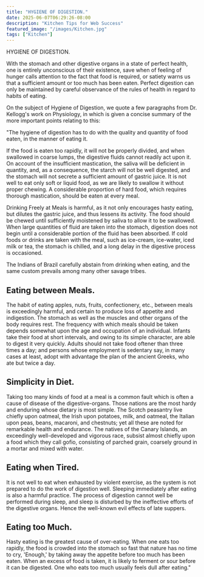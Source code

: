 ```yaml
---
title: "HYGIENE OF DIGESTION."
date: 2025-06-07T06:29:26-08:00
description: "Kitchen Tips for Web Success"
featured_image: "/images/Kitchen.jpg"
tags: ["Kitchen"]
---
```


HYGIENE OF DIGESTION. 

With the stomach and other digestive organs in a state of perfect health, one is entirely unconscious of their existence, save when of feeling of hunger calls attention to the fact that food is required, or satiety warns us that a sufficient amount or too much has been eaten. Perfect digestion can only be maintained by careful observance of the rules of health in regard to habits of eating. 

On the subject of Hygiene of Digestion, we quote a few paragraphs from Dr. Kellogg's work on Physiology, in which is given a concise summary of the more important points relating to this: 

"The hygiene of digestion has to do with the quality and quantity of food eaten, in the manner of eating it. 

If the food is eaten too rapidly, it will not be properly divided, and when swallowed in coarse lumps, the digestive fluids cannot readily act upon it. On account of the insufficient mastication, the saliva will be deficient in quantity, and, as a consequence, the starch will not be well digested, and the stomach will not secrete a sufficient amount of gastric juice. It is not well to eat only soft or liquid food, as we are likely to swallow it without proper chewing. A considerable proportion of hard food, which requires thorough mastication, should be eaten at every meal. 

Drinking Freely at Meals is harmful, as it not only encourages hasty eating, but dilutes the gastric juice, and thus lessens its activity. The food should be chewed until sufficiently moistened by saliva to allow it to be swallowed. When large quantities of fluid are taken into the stomach, digestion does not begin until a considerable portion of the fluid has been absorbed. If cold foods or drinks are taken with the meal, such as ice-cream, ice-water, iced milk or tea, the stomach is chilled, and a long delay in the digestive process is occasioned. 

The Indians of Brazil carefully abstain from drinking when eating, and the same custom prevails among many other savage tribes. 

Eating between Meals.
--------------------- 

The habit of eating apples, nuts, fruits, confectionery, etc., between meals is exceedingly harmful, and certain to produce loss of appetite and indigestion. The stomach as well as the muscles and other organs of the body requires rest. The frequency with which meals should be taken depends somewhat upon the age and occupation of an individual. Infants take their food at short intervals, and owing to its simple character, are able to digest it very quickly. Adults should not take food oftener than three times a day; and persons whose employment is sedentary say, in many cases at least, adopt with advantage the plan of the ancient Greeks, who ate but twice a day.  

Simplicity in Diet.
------------------- 

Taking too many kinds of food at a meal is a common fault which is often a cause of disease of the digestive-organs. Those nations are the most hardy and enduring whose dietary is most simple. The Scotch peasantry live chiefly upon oatmeal, the Irish upon potatoes, milk, and oatmeal, the Italian upon peas, beans, macaroni, and chestnuts; yet all these are noted for remarkable health and endurance. The natives of the Canary Islands, an exceedingly well-developed and vigorous race, subsist almost chiefly upon a food which they call gofio, consisting of parched grain, coarsely ground in a mortar and mixed with water. 

Eating when Tired.
----------------- 

It is not well to eat when exhausted by violent exercise, as the system is not prepared to do the work of digestion well. Sleeping immediately after eating is also a harmful practice. The process of digestion cannot well be performed during sleep, and sleep is disturbed by the ineffective efforts of the digestive organs. Hence the well-known evil effects of late suppers. 

Eating too Much.
--------------- 

Hasty eating is the greatest cause of over-eating. When one eats too rapidly, the food is crowded into the stomach so fast that nature has no time to cry, 'Enough,' by taking away the appetite before too much has been eaten. When an excess of food is taken, it is likely to ferment or sour before it can be digested. One who eats too much usually feels dull after eating." 


